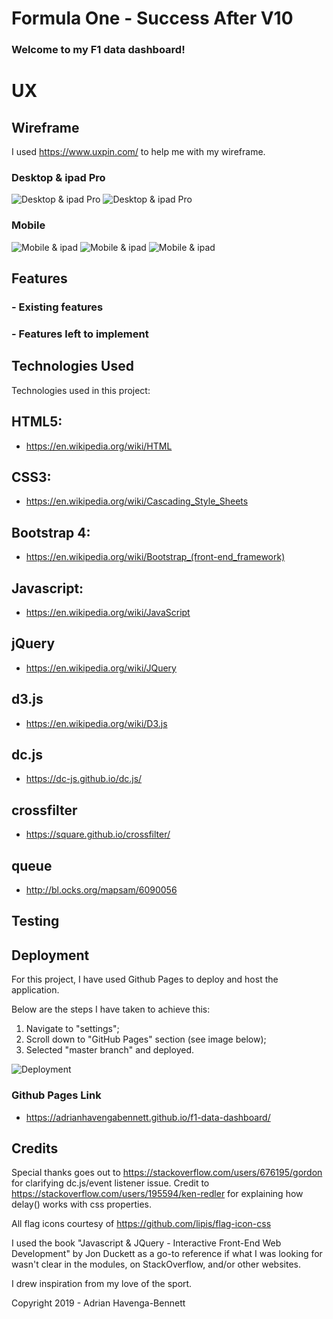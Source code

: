 # Formula One - Success After V10

### Welcome to my F1 data dashboard!

# UX

## Wireframe
I used https://www.uxpin.com/ to help me with my wireframe.

### Desktop & ipad Pro
![Desktop & ipad Pro](https://adrianhavengabennett.github.io/f1-data-dashboard/images/wireframe/Desktop_ipad(pro)wireframe_1.JPG)
![Desktop & ipad Pro](https://adrianhavengabennett.github.io/f1-data-dashboard/images/wireframe/Desktop_ipad(pro)wireframe_2.JPG)

### Mobile
![Mobile & ipad](https://adrianhavengabennett.github.io/f1-data-dashboard/images/wireframe/Mobile_ipad_wireframe_1.JPG)
![Mobile & ipad](https://adrianhavengabennett.github.io/f1-data-dashboard/images/wireframe/Mobile_ipad_wireframe_2.JPG)
![Mobile & ipad](https://adrianhavengabennett.github.io/f1-data-dashboard/images/wireframe/Mobile_ipad_wireframe_3.JPG)


## Features

### - Existing features

### - Features left to implement

## Technologies Used

Technologies used in this project:

## HTML5:
- https://en.wikipedia.org/wiki/HTML

## CSS3:
- https://en.wikipedia.org/wiki/Cascading_Style_Sheets

## Bootstrap 4:
- https://en.wikipedia.org/wiki/Bootstrap_(front-end_framework)

## Javascript:
- https://en.wikipedia.org/wiki/JavaScript

## jQuery
- https://en.wikipedia.org/wiki/JQuery

## d3.js
- https://en.wikipedia.org/wiki/D3.js

## dc.js
- https://dc-js.github.io/dc.js/

## crossfilter
- https://square.github.io/crossfilter/

## queue
- http://bl.ocks.org/mapsam/6090056

## Testing

## Deployment
For this project, I have used Github Pages to deploy and host the application.

Below are the steps I have taken to achieve this:

1. Navigate to "settings";
2. Scroll down to "GitHub Pages" section (see image below);
3. Selected "master branch" and deployed.

![Deployment](https://adrianhavengabennett.github.io/f1-data-dashboard/images/deployment/Github_pages_deployment.JPG)

### Github Pages Link
- https://adrianhavengabennett.github.io/f1-data-dashboard/ 

## Credits
Special thanks goes out to https://stackoverflow.com/users/676195/gordon for clarifying dc.js/event listener issue.
Credit to https://stackoverflow.com/users/195594/ken-redler for explaining how delay() works with css properties.

All flag icons courtesy of https://github.com/lipis/flag-icon-css

I used the book "Javascript & JQuery - Interactive Front-End Web Development" by Jon Duckett as a go-to reference if what I was looking for wasn't clear in the modules, 
on StackOverflow, and/or other websites.

I drew inspiration from my love of the sport.

Copyright 2019 - Adrian Havenga-Bennett
